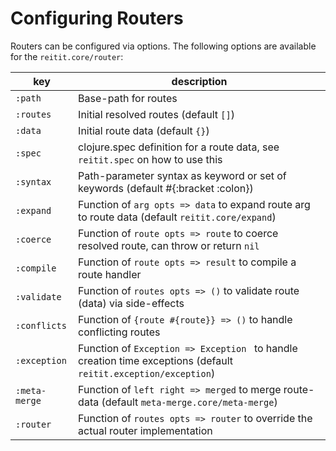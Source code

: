 # Configuring Routers

Routers can be configured via options. The following options are available for the `reitit.core/router`:

| key           | description
|---------------|-------------
| `:path`       | Base-path for routes
| `:routes`     | Initial resolved routes (default `[]`)
| `:data`       | Initial route data (default `{}`)
| `:spec`       | clojure.spec definition for a route data, see `reitit.spec` on how to use this
| `:syntax`     | Path-parameter syntax as keyword or set of keywords (default #{:bracket :colon})
| `:expand`     | Function of `arg opts => data` to expand route arg to route data (default `reitit.core/expand`)
| `:coerce`     | Function of `route opts => route` to coerce resolved route, can throw or return `nil`
| `:compile`    | Function of `route opts => result` to compile a route handler
| `:validate`   | Function of `routes opts => ()` to validate route (data) via side-effects
| `:conflicts`  | Function of `{route #{route}} => ()` to handle conflicting routes
| `:exception`  | Function of `Exception => Exception ` to handle creation time exceptions (default `reitit.exception/exception`)
| `:meta-merge` | Function of `left right => merged` to merge route-data (default `meta-merge.core/meta-merge`)
| `:router`     | Function of `routes opts => router` to override the actual router implementation

